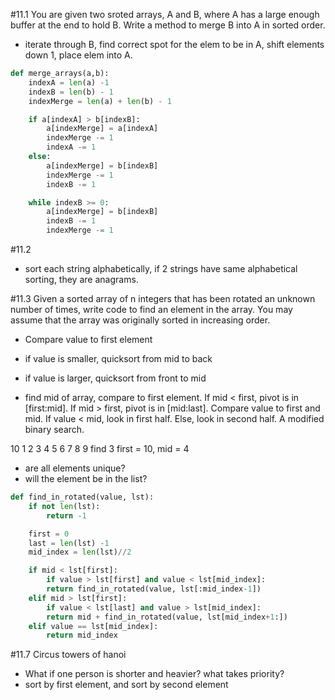 #11.1
You are given two sroted arrays, A and B, where A has a large enough buffer at the end to hold B. Write a method to merge B into A in sorted order.

- iterate through B, find correct spot for the elem to be in A, shift elements down 1, place elem into A. 

```python
def merge_arrays(a,b):
	indexA = len(a) -1
	indexB = len(b) - 1
	indexMerge = len(a) + len(b) - 1

	if a[indexA] > b[indexB]:
		a[indexMerge] = a[indexA]
		indexMerge -= 1
		indexA -= 1
	else:
		a[indexMerge] = b[indexB]
		indexMerge -= 1
		indexB -= 1

	while indexB >= 0:
		a[indexMerge] = b[indexB]
		indexB -= 1
		indexMerge -= 1

```

#11.2
- sort each string alphabetically, if 2 strings have same alphabetical sorting, they are anagrams. 

#11.3
Given a sorted array of n integers that has been rotated an unknown number of times, write code to find an element in the array. You may assume that the array was originally sorted in increasing order.

- Compare value to first element
 - if value is smaller, quicksort from mid to back
 - if value is larger, quicksort from front to mid

 - find mid of array, compare to first element. If mid < first, pivot is in [first:mid]. If mid > first, pivot is in [mid:last]. Compare value to first and mid. If value < mid, look in first half. Else, look in second half. A modified binary search.

 10 1 2 3 4 5 6 7 8 9
 find 3
 first = 10, mid = 4

- are all elements unique?
- will the element be in the list?

```python
def find_in_rotated(value, lst):
	if not len(lst):
		return -1

	first = 0
	last = len(lst) -1
	mid_index = len(lst)//2

	if mid < lst[first]:
		if value > lst[first] and value < lst[mid_index]:
		return find_in_rotated(value, lst[:mid_index-1])
	elif mid > lst[first]:
		if value < lst[last] and value > lst[mid_index]:
		return mid + find_in_rotated(value, lst[mid_index+1:])
	elif value == lst[mid_index]:
		return mid_index
```

#11.7
Circus towers of hanoi

- What if one person is shorter and heavier? what takes priority?
- sort by first element, and sort by second element

